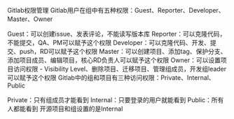 
Gitlab权限管理
Gitlab用户在组中有五种权限：Guest、Reporter、Developer、Master、Owner

Guest：可以创建issue、发表评论，不能读写版本库
Reporter：可以克隆代码，不能提交，QA、PM可以赋予这个权限
Developer：可以克隆代码、开发、提交、push，RD可以赋予这个权限
Master：可以创建项目、添加tag、保护分支、添加项目成员、编辑项目，核心RD负责人可以赋予这个权限
Owner：可以设置项目访问权限 - Visibility Level、删除项目、迁移项目、管理组成员，开发组leader可以赋予这个权限
Gitlab中的组和项目有三种访问权限：Private、Internal、Public

Private：只有组成员才能看到
Internal：只要登录的用户就能看到
Public：所有人都能看到
开源项目和组设置的是Internal



